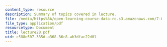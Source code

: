 ```yaml
---
content_type: resource
description: Summary of topics covered in lecture.
file: /media/https%3A/open-learning-course-data-rc.s3.amazonaws.com/7-03-genetics-fall-2004/c588e507335da36836c8ab3dfac22d01_lecture28.pdf
file_type: application/pdf
resourcetype: Document
title: lecture28.pdf
uid: c588e507-335d-a368-36c8-ab3dfac22d01
---
```

